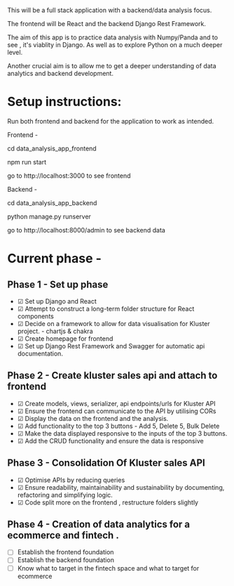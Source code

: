 This will be a full stack application with a backend/data analysis focus.

The frontend will be React and the backend Django Rest Framework.

The aim of this app is to practice data analysis with Numpy/Panda and to see ,
it's viablity in Django. As well as to explore Python on a much deeper level.

Another crucial aim is to allow me to get a deeper understanding of data analytics and backend development.

# Setup instructions:

Run both frontend and backend for the application to work as intended.

Frontend -

cd data_analysis_app_frontend

npm run start

go to http://localhost:3000 to see frontend

Backend -

cd data_analysis_app_backend

python manage.py runserver

go to http://localhost:8000/admin to see backend data

# Current phase -

## Phase 1 - Set up phase

- &#9745; Set up Django and React
- &#9745; Attempt to construct a long-term folder structure for React components
- &#9745; Decide on a framework to allow for data visualisation for Kluster project. - chartjs & chakra
- &#9745; Create homepage for frontend
- &#9745; Set up Django Rest Framework and Swagger for automatic api documentation.

## Phase 2 - Create kluster sales api and attach to frontend

- &#9745; Create models, views, serializer, api endpoints/urls for Kluster API
- &#9745; Ensure the frontend can communicate to the API by utilising CORs
- &#9745; Display the data on the frontend and the analysis.
- &#9745; Add functionality to the top 3 buttons - Add 5, Delete 5, Bulk Delete
- &#9745; Make the data displayed responsive to the inputs of the top 3 buttons.
- &#9745; Add the CRUD functionality and ensure the data is responsive

## Phase 3 - Consolidation Of Kluster sales API

- &#9745; Optimise APIs by reducing queries
- &#9745; Ensure readability, maintainability and sustainability by documenting, refactoring and simplifying logic.
- &#9745; Code split more on the frontend , restructure folders slightly

## Phase 4 - Creation of data analytics for a ecommerce and fintech .

- &#9744; Establish the frontend foundation
- &#9744; Establish the backend foundation
- &#9744; Know what to target in the fintech space and what to target for ecommerce

